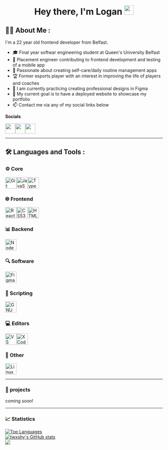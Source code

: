 <div id="header" align="center">
  <h1>
    Hey there, I'm Logan
    <img src="https://media.giphy.com/media/hvRJCLFzcasrR4ia7z/giphy.gif" width="30px"/>
  </h1>
</div>

## :man_technologist: About Me :
I'm a 22 year old frontend developer from Belfast.
- :mortar_board: Final year softwar engineering student at Queen's University Belfast
- :briefcase: Placement engineer contributing to frontend development and testing of a mobile app
- :brain: Passionate about creating self-care/daily routine management apps
- :trophy: Former esports player with an interest in improving the life of players and coaches
- :seedling: I am currently practicing creating professional designs in Figma
- :dart: My current goal is to have a deployed website to showcase my portfolio
- :mailbox: Contact me via any of my social links below

**Socials**
<div>
  <a href="https://discord.com/users/twxshy" target="_blank" rel="noreferrer"><img src="https://raw.githubusercontent.com/danielcranney/readme-generator/main/public/icons/socials/discord.svg" width="32" height="32"/></a><a href="https://stackoverflow.com/users/23606500/nullogan" target="_blank" rel="noreferrer"><img src="https://github.com/danielcranney/profileme-dev/blob/main/public/icons/socials/stackoverflow.svg" width="32" height="32"/></a><a href="https://www.x.com/_twxshy" target="_blank" rel="noreferrer"><img src="https://raw.githubusercontent.com/danielcranney/readme-generator/main/public/icons/socials/twitter-dark.svg" width="32" height="32"/></a>
</div>

---

## :hammer_and_wrench: Languages and Tools :
### :gear: Core
<div>
  <a href="https://git-scm.com/" target="_blank" rel="noreferrer"><img src="https://raw.githubusercontent.com/danielcranney/readme-generator/main/public/icons/skills/git-colored.svg" width="36" height="36" alt="Git"/></a><a href="https://developer.mozilla.org/en-US/docs/Web/JavaScript" target="_blank" rel="noreferrer"><img src="https://raw.githubusercontent.com/danielcranney/readme-generator/main/public/icons/skills/javascript-colored.svg" width="36" height="36" alt="JavaScript"/></a><a href="https://www.typescriptlang.org/" target="_blank" rel="noreferrer"><img src="https://raw.githubusercontent.com/danielcranney/readme-generator/main/public/icons/skills/typescript-colored.svg" width="36" height="36" alt="TypeScript"/></a>
  <!-- <a href="https://docs.microsoft.com/en-us/dotnet/csharp/" target="_blank" rel="noreferrer"><img src="https://raw.githubusercontent.com/danielcranney/readme-generator/main/public/icons/skills/csharp-colored.svg" width="36" height="36" alt="C#"/></a> -->
</div>

### :globe_with_meridians: Frontend
<div>
  <a href="https://reactjs.org/" target="_blank" rel="noreferrer"><img src="https://raw.githubusercontent.com/danielcranney/readme-generator/main/public/icons/skills/react-colored.svg" width="36" height="36" alt="React"/></a><a href="https://www.w3.org/TR/CSS/#css" target="_blank" rel="noreferrer"><img src="https://raw.githubusercontent.com/danielcranney/readme-generator/main/public/icons/skills/css3-colored.svg" width="36" height="36" alt="CSS3"/></a><a href="https://developer.mozilla.org/en-US/docs/Glossary/HTML5" target="_blank" rel="noreferrer"><img src="https://raw.githubusercontent.com/danielcranney/readme-generator/main/public/icons/skills/html5-colored.svg" width="36" height="36" alt="HTML5"/></a>
</div>

### :bar_chart: Backend
<div>
  <a href="https://nodejs.org/en/" target="_blank" rel="noreferrer"><img src="https://raw.githubusercontent.com/danielcranney/readme-generator/main/public/icons/skills/nodejs-colored.svg" width="36" height="36" alt="NodeJS"/></a>
  <!-- <a href="https://www.mysql.com/" target="_blank" rel="noreferrer"><img src="https://raw.githubusercontent.com/danielcranney/readme-generator/main/public/icons/skills/mysql-colored.svg" width="36" height="36" alt="MySQL"/></a><a href="https://www.postgresql.org/" target="_blank" rel="noreferrer"><img src="https://raw.githubusercontent.com/danielcranney/readme-generator/main/public/icons/skills/postgresql-colored.svg" width="36" height="36" alt="PostgreSQL"/></a> -->
</div>

### :mag: Software
<div>
  <a href="https://www.figma.com/" target="_blank" rel="noreferrer"><img src="https://raw.githubusercontent.com/danielcranney/readme-generator/main/public/icons/skills/figma-colored.svg" width="36" height="36" alt="Figma"/></a>
</div>

### :pencil: Scripting
<div>
  <a href="https://www.gnu.org/software/bash/" target="_blank" rel="noreferrer"><img src="https://raw.githubusercontent.com/danielcranney/readme-generator/main/public/icons/skills/gnubash.svg" width="36" height="36" alt="GNU Bash"/></a>
</div>

### :computer: Editors
<div>
  <a href="https://www.visualstudiocode.com" target="_blank" rel="noreferrer"><img src="https://raw.githubusercontent.com/danielcranney/readme-generator/main/public/icons/skills/visualstudiocode.svg" width="36" height="36" alt="VS Code"/></a><a href="https://www.xcode.com" target="_blank" rel="noreferrer"><img src="https://raw.githubusercontent.com/danielcranney/readme-generator/main/public/icons/skills/xcode.svg" width="36" height="36" alt="XCode"/></a>
</div>

### :book: Other
<div>
  <!-- <a href="https://aws.amazon.com" target="_blank" rel="noreferrer"><img src="https://raw.githubusercontent.com/danielcranney/readme-generator/main/public/icons/skills/aws-colored-dark.svg" width="36" height="36" alt="Amazon Web Services"/></a><a href="https://www.docker.com/" target="_blank" rel="noreferrer"><img src="https://raw.githubusercontent.com/danielcranney/readme-generator/main/public/icons/skills/docker-colored.svg" width="36" height="36" alt="Docker"/></a> -->
  <a href="https://www.linux.org" target="_blank" rel="noreferrer"><img src="https://raw.githubusercontent.com/danielcranney/readme-generator/main/public/icons/skills/linux-colored.svg" width="36" height="36" alt="Linux"/></a>
</div>

---
### :rocket: projects
coming soon!

---

### :chart_with_upwards_trend: Statistics
<div>
  <a href="https://github.com/twxshy" align="left">
    <img src="https://github-readme-stats.vercel.app/api/top-langs/?username=twxshy&langs_count=10&title_color=57d9fa&text_color=ffffff&icon_color=57d9fa&bg_color=20232a&hide_border=true&locale=en&custom_title=Top%20Languages" alt="Top Languages"/>
  </a>
</div>
<div>
  <a href="http://www.github.com/twxshy" align="left">
    <img src="https://github-readme-stats.vercel.app/api?username=twxshy&show_icons=true&hide=stars,&count_private=true&title_color=57d9fa&text_color=ffffff&icon_color=57d9fa&bg_color=20232a&hide_border=true&show_icons=true" alt="twxshy's GitHub stats"/>
  </a>
</div>
<div>
  <a href="http://www.github.com/twxshy" align="left">
    <img src="https://github-readme-streak-stats.herokuapp.com/?user=twxshy&stroke=ffffff&background=20232a&ring=57d9fa&fire=57d9fa&currStreakNum=ffffff&currStreakLabel=57d9fa&sideNums=57d9fa&sideLabels=ffffff&dates=ffffff&hide_border=true"/>
  </a>
</div>
